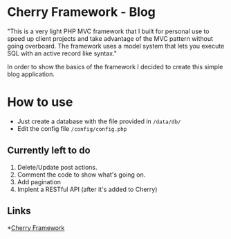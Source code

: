 Cherry Framework - Blog
=============

"This is a very light PHP MVC framework that I built for personal use to speed up client projects and 
take advantage of the MVC pattern without going overboard. The framework uses a model system that lets
you execute SQL with an active record like syntax."

In order to show the basics of the framework I decided to create this simple blog application.

How to use
=============

- Just create a database with the file provided in `/data/db/`
- Edit the config file `/config/config.php`

Currently left to do
------------

1. Delete/Update post actions.
2. Comment the code to show what's going on.
3. Add pagination
4. Implent a RESTful API (after it's added to Cherry)

Links
-------

*[Cherry Framework](http://www.github.com/andyhmltn/Cherry-Framework)
